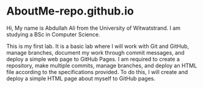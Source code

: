 # AboutMe-repo.github.io

Hi, My name is Abdullah Ali from the University of Witwatstrand. I am studying a BSc in Computer Science.

This is my first lab. It is a basic lab where I will work with Git and GitHub, manage branches, document my work through commit messages, and deploy a simple web page to GitHub Pages. I am required to create a repository, make multiple commits, manage branches, and deploy an HTML file according to the specifications provided. To do this, I will create and deploy a simple HTML page about myself to GitHub pages. 